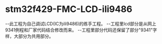 # stm32f429-FMC-LCD-ili9486
--此工程为自己调试LCD(IC为ili9486)的练手工程。
--工程里lcd部分是从网上9341例程和厂家代码结合修改而来。
--工程里部分代码还保留了部分"9341"字样，大部分为共用部分。
